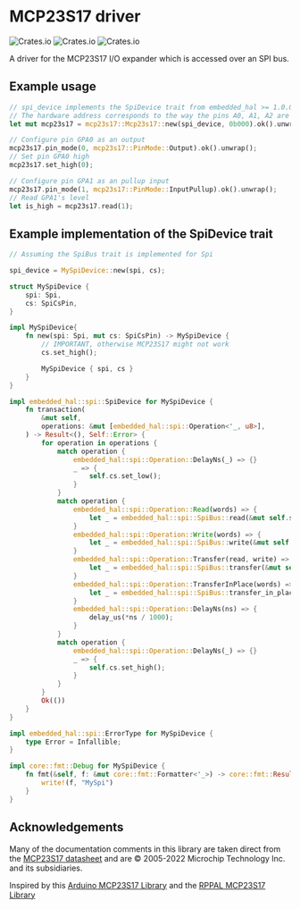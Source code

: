 # MCP23S17 driver

![Crates.io](https://img.shields.io/crates/v/mcp23s17)
![Crates.io](https://img.shields.io/crates/d/mcp23s17)
![Crates.io](https://img.shields.io/crates/l/mcp23s17)

A driver for the MCP23S17 I/O expander which is accessed over an SPI bus.

## Example usage

```rs
// spi_device implements the SpiDevice trait from embedded_hal >= 1.0.0
// The hardware address corresponds to the way the pins A0, A1, A2 are physically connected
let mut mcp23s17 = mcp23s17::Mcp23s17::new(spi_device, 0b000).ok().unwrap();

// Configure pin GPA0 as an output
mcp23s17.pin_mode(0, mcp23s17::PinMode::Output).ok().unwrap();
// Set pin GPA0 high
mcp23s17.set_high(0);

// Configure pin GPA1 as an pullup input
mcp23s17.pin_mode(1, mcp23s17::PinMode::InputPullup).ok().unwrap();
// Read GPA1's level
let is_high = mcp23s17.read(1);
```


## Example implementation of the SpiDevice trait

```rs
// Assuming the SpiBus trait is implemented for Spi

spi_device = MySpiDevice::new(spi, cs);

struct MySpiDevice {
    spi: Spi,
    cs: SpiCsPin,
}

impl MySpiDevice{
    fn new(spi: Spi, mut cs: SpiCsPin) -> MySpiDevice {
        // IMPORTANT, otherwise MCP23S17 might not work
        cs.set_high();

        MySpiDevice { spi, cs }
    }
}

impl embedded_hal::spi::SpiDevice for MySpiDevice {
    fn transaction(
        &mut self,
        operations: &mut [embedded_hal::spi::Operation<'_, u8>],
    ) -> Result<(), Self::Error> {  
        for operation in operations {
            match operation {
                embedded_hal::spi::Operation::DelayNs(_) => {}
                _ => {
                    self.cs.set_low();
                }
            }
            match operation {
                embedded_hal::spi::Operation::Read(words) => {
                    let _ = embedded_hal::spi::SpiBus::read(&mut self.spi, words);
                }
                embedded_hal::spi::Operation::Write(words) => {
                    let _ = embedded_hal::spi::SpiBus::write(&mut self.spi, words);
                }
                embedded_hal::spi::Operation::Transfer(read, write) => {
                    let _ = embedded_hal::spi::SpiBus::transfer(&mut self.spi, read, write);
                }
                embedded_hal::spi::Operation::TransferInPlace(words) => {
                    let _ = embedded_hal::spi::SpiBus::transfer_in_place(&mut self.spi, words);
                }
                embedded_hal::spi::Operation::DelayNs(ns) => {
                    delay_us(*ns / 1000);
                }
            }
            match operation {
                embedded_hal::spi::Operation::DelayNs(_) => {}
                _ => {
                    self.cs.set_high();
                }
            }                   
        }
        Ok(())
    }
}

impl embedded_hal::spi::ErrorType for MySpiDevice {
    type Error = Infallible;
}

impl core::fmt::Debug for MySpiDevice {
    fn fmt(&self, f: &mut core::fmt::Formatter<'_>) -> core::fmt::Result {
        write!(f, "MySpi")
    }
}
```



## Acknowledgements

Many of the documentation comments in this library are taken direct from the
[MCP23S17 datasheet](https://www.microchip.com/en-us/product/MCP23S17) and are
© 2005-2022 Microchip Technology Inc. and its subsidiaries.

Inspired by this [Arduino MCP23S17 Library](https://github.com/dreamcat4/Mcp23s17)
and the [RPPAL MCP23S17 Library](https://github.com/solimike/rppal-mcp23s17/)

